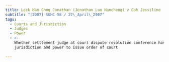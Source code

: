 ```yaml
---
title: Lock Han Chng Jonathan (Jonathan Luo Hancheng) v Goh Jessiline
subtitle: "[2007] SGHC 58 / 27\_April\_2007"
tags:
  - Courts and Jurisdiction
  - Judges
  - Power
  - >-
    Whether settlement judge at court dispute resolution conference having
    jurisdiction and power to issue order of court

---
```


